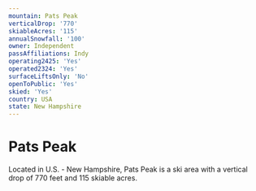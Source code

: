```yaml
---
mountain: Pats Peak
verticalDrop: '770'
skiableAcres: '115'
annualSnowfall: '100'
owner: Independent
passAffiliations: Indy
operating2425: 'Yes'
operated2324: 'Yes'
surfaceLiftsOnly: 'No'
openToPublic: 'Yes'
skied: 'Yes'
country: USA
state: New Hampshire
---
```


# Pats Peak

Located in U.S. - New Hampshire, Pats Peak is a ski area with a vertical drop of 770 feet and 115 skiable acres.
